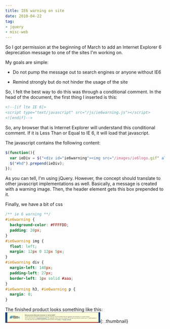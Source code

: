 ```yaml
---
title: IE6 warning on site
date: 2010-04-22
tag:
- jquery
- misc-web
---
```

So I got permission at the beginning of March to add an Internet Explorer 6 deprecation message to one of the sites I'm working on.

<!--more-->

My goals are simple:

  * Do not pump the message out to search engines or anyone without IE6

  * Remind strongly but do not hinder the usage of the site

So, I felt the best way to do this was through a conditional comment.  In the head of the document, the first thing I inserted is this:

```html
<!--[if lte IE 6]>
<script type="text/javascript" src="/js/ie6warning.js"></script>
<![endif]-->    
```

So, any browser that is Internet Explorer will understand this conditional comment.  If it is Less Than or Equal to IE 6, it will load that javascript.

The javascript contains the following content:
    
```javascript
$(function(){
  var ieDiv = $("<div id="ie6warning"><img src="/images/ie6logo.gif" alt="ie"></img><div><h3>Did you know that your browser is out of date?</h3><p>To get the best possible experience using our website we recommend that you upgrade your browser to a newer version.<br></br>The current version is <a href="http://microsoft.com/ie">Internet Explorer 8</a>.  The upgrade is free.  <em>(If you're using a PC at work you should contact your IT administrator.)</em> You may also try some other popular Internet browsers like <a href="http://getfirefox.com">Firefox</a> or <a href="http://google.com/chrome">Google Chrome</a>.</div></div>");
  $("#hd").prepend(ieDiv);
});
```

As you can tell, I'm using jQuery.  However, the concept should translate to other javascript implementations as well.  Basically, a message is created with a warning image.  Then, the header element gets this box prepended to it.

Finally, we have a bit of css

```css
/** ie 6 warning **/
#ie6warning {
  background-color: #FFFFDD;
  padding: 20px;
}
#ie6warning img {
  float: left;
  margin: 12px 0 12px 5px;
}
#ie6warning div {
  margin-left: 140px;
  padding-left: 27px;
  border-left: 1px solid #aaa;
}
#ie6warning h3, #ie6warning p {
  margin: 0;
}
```

The finished product looks something like this:
[![](/uploads/2010/untitled-300x34.jpg)](/uploads/2010/untitled.jpg){: .thumbnail}
